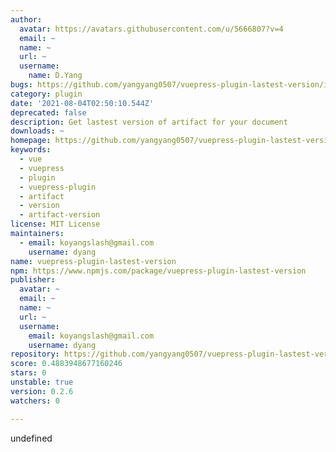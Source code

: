 ```yaml
---
author:
  avatar: https://avatars.githubusercontent.com/u/5666807?v=4
  email: ~
  name: ~
  url: ~
  username:
    name: D.Yang
bugs: https://github.com/yangyang0507/vuepress-plugin-lastest-version/issues
category: plugin
date: '2021-08-04T02:50:10.544Z'
deprecated: false
description: Get lastest version of artifact for your document
downloads: ~
homepage: https://github.com/yangyang0507/vuepress-plugin-lastest-version#readme
keywords:
  - vue
  - vuepress
  - plugin
  - vuepress-plugin
  - artifact
  - version
  - artifact-version
license: MIT License
maintainers:
  - email: koyangslash@gmail.com
    username: dyang
name: vuepress-plugin-lastest-version
npm: https://www.npmjs.com/package/vuepress-plugin-lastest-version
publisher:
  avatar: ~
  email: ~
  name: ~
  url: ~
  username:
    email: koyangslash@gmail.com
    username: dyang
repository: https://github.com/yangyang0507/vuepress-plugin-lastest-version
score: 0.4883948677160246
stars: 0
unstable: true
version: 0.2.6
watchers: 0

---
```


undefined